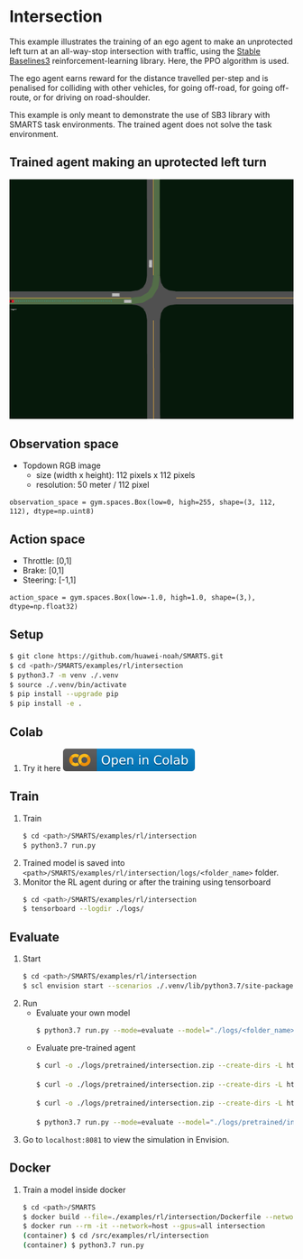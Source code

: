 # Intersection
This example illustrates the training of an ego agent to make an unprotected left turn at an all-way-stop intersection with traffic, using the [Stable Baselines3](https://github.com/DLR-RM/stable-baselines3) reinforcement-learning library. Here, the PPO algorithm is used.

The ego agent earns reward for the distance travelled per-step and is penalised for colliding with other vehicles, for going off-road, for going off-route, or for driving on road-shoulder.

This example is only meant to demonstrate the use of SB3 library with SMARTS task environments. The trained agent does not solve the task environment.

## Trained agent making an uprotected left turn
![](./docs/_static/intersection.gif)

## Observation space
+ Topdown RGB image
    + size (width x height): 112 pixels x 112 pixels
    + resolution: 50 meter / 112 pixel
```
observation_space = gym.spaces.Box(low=0, high=255, shape=(3, 112, 112), dtype=np.uint8)
```

## Action space
+ Throttle: [0,1]
+ Brake: [0,1]
+ Steering: [-1,1]
```
action_space = gym.spaces.Box(low=-1.0, high=1.0, shape=(3,), dtype=np.float32)
```

## Setup
```bash
$ git clone https://github.com/huawei-noah/SMARTS.git
$ cd <path>/SMARTS/examples/rl/intersection
$ python3.7 -m venv ./.venv
$ source ./.venv/bin/activate
$ pip install --upgrade pip
$ pip install -e .
```

## Colab
1. Try it here [![here](./docs/static/colab-badge.svg)](https://colab.research.google.com/github/huawei-noah/SMARTS/blob/intersection-v0/examples/rl/intersection/intersection.ipynb)

## Train
1. Train
    ```bash
    $ cd <path>/SMARTS/examples/rl/intersection
    $ python3.7 run.py 
    ```
1. Trained model is saved into `<path>/SMARTS/examples/rl/intersection/logs/<folder_name>` folder.
1. Monitor the RL agent during or after the training using tensorboard
    ```bash
    $ cd <path>/SMARTS/examples/rl/intersection
    $ tensorboard --logdir ./logs/
    ```

## Evaluate
1. Start
    ```bash
    $ cd <path>/SMARTS/examples/rl/intersection
    $ scl envision start --scenarios ./.venv/lib/python3.7/site-packages/scenarios/intersections &
    ```
1. Run
    + Evaluate your own model 
        ```bash
        $ python3.7 run.py --mode=evaluate --model="./logs/<folder_name>/<model>" --head
        ```
    + Evaluate pre-trained agent
        ```bash
        $ curl -o ./logs/pretrained/intersection.zip --create-dirs -L https://github.com/Adaickalavan/SMARTS-zoo/raw/main/intersection-v0/PPO_6200000_steps.zip
        
        $ curl -o ./logs/pretrained/intersection.zip --create-dirs -L https://github.com/Adaickalavan/SMARTS-zoo/raw/main/intersection-v0/best_model.zip   

        $ curl -o ./logs/pretrained/intersection.zip --create-dirs -L https://github.com/Adaickalavan/SMARTS-zoo/raw/main/intersection-v0/PPO_5800000_steps.zip
        
        $ python3.7 run.py --mode=evaluate --model="./logs/pretrained/intersection" --head
        ```
1. Go to `localhost:8081` to view the simulation in Envision.

## Docker
1. Train a model inside docker
    ```bash
    $ cd <path>/SMARTS
    $ docker build --file=./examples/rl/intersection/Dockerfile --network=host --tag=intersection .
    $ docker run --rm -it --network=host --gpus=all intersection
    (container) $ cd /src/examples/rl/intersection
    (container) $ python3.7 run.py
    ```